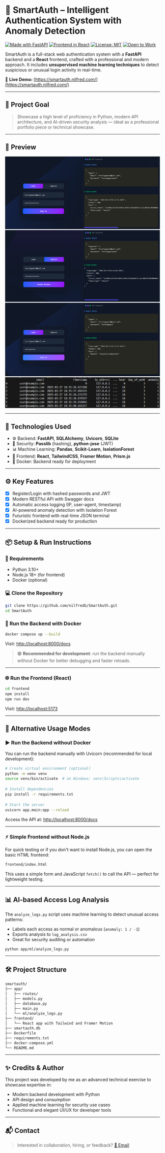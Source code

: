 
# 🚀 SmartAuth – Intelligent Authentication System with Anomaly Detection

[![Made with FastAPI](https://img.shields.io/badge/Made%20with-FastAPI-009688?style=for-the-badge&logo=fastapi&logoColor=white)](https://fastapi.tiangolo.com/)
[![Frontend in React](https://img.shields.io/badge/Frontend-React-61DAFB?style=for-the-badge&logo=react&logoColor=black)](https://reactjs.org/)
[![License: MIT](https://img.shields.io/badge/License-MIT-yellow.svg?style=for-the-badge)](https://opensource.org/licenses/MIT)
[![Open to Work](https://img.shields.io/badge/Open%20to-Work-brightgreen?style=for-the-badge&logo=linkedin&logoColor=white)](mailto:nbaez414@gmail.com)


SmartAuth is a full-stack web authentication system with a **FastAPI** backend and a **React** frontend, crafted with a professional and modern approach. It includes **unsupervised machine learning techniques** to detect suspicious or unusual login activity in real-time.

🔗 **Live Demo:** [https://smartauth.nilfred.com/](https://smartauth.nilfred.com/)

---

## 🧠 Project Goal

> Showcase a high level of proficiency in Python, modern API architecture, and AI-driven security analysis — ideal as a professional portfolio piece or technical showcase.

---

## 📸 Preview



![Login and Terminal](./resources/2.png)
![Register and Terminal](./resources/1.png)
![Login fail and Terminal](./resources/3.png)
![Anomaly Detection](./resources/4.png)


---

## 📂 Technologies Used

- ⚙️ Backend: **FastAPI**, **SQLAlchemy**, **Uvicorn**, **SQLite**
- 🔐 Security: **Passlib** (hashing), **python-jose** (JWT)
- 📊 Machine Learning: **Pandas**, **Scikit-Learn**, **IsolationForest**
- 🎨 Frontend: **React**, **TailwindCSS**, **Framer Motion**, **Prism.js**
- 🐳 Docker: Backend ready for deployment

---

## ⚙️ Key Features

- [x] Register/Login with hashed passwords and JWT
- [x] Modern RESTful API with Swagger docs
- [x] Automatic access logging (IP, user-agent, timestamp)
- [x] AI-powered anomaly detection with Isolation Forest
- [x] Futuristic frontend with real-time JSON terminal
- [x] Dockerized backend ready for production

---

## 📦 Setup & Run Instructions

### 🔧 Requirements

- Python 3.10+
- Node.js 18+ (for frontend)
- Docker (optional)

### 💻 Clone the Repository

```bash
git clone https://github.com/nilfredb/SmartAuth.git
cd SmartAuth
```

### 🚀 Run the Backend with Docker

```bash
docker compose up --build
```

Visit: [http://localhost:8000/docs](http://localhost:8000/docs)

> 🟢 **Recommended for development**: run the backend manually without Docker for better debugging and faster reloads.

---

### 🌐 Run the Frontend (React)

```bash
cd frontend
npm install
npm run dev
```

Visit: [http://localhost:5173](http://localhost:5173)

---

## 🧪 Alternative Usage Modes

### ▶️ Run the Backend **without Docker**

You can run the backend manually with Uvicorn (recommended for local development):

```bash
# Create virtual environment (optional)
python -m venv venv
source venv/bin/activate  # on Windows: venv\Scripts\activate

# Install dependencies
pip install -r requirements.txt

# Start the server
uvicorn app.main:app --reload
```

Access the API at: [http://localhost:8000/docs](http://localhost:8000/docs)

---

### ⚡ Simple Frontend without Node.js

For quick testing or if you don't want to install Node.js, you can open the basic HTML frontend:

```bash
frontend/index.html
```

This uses a simple form and JavaScript `fetch()` to call the API — perfect for lightweight testing.

---

## 📊 AI-based Access Log Analysis

The `analyze_logs.py` script uses machine learning to detect unusual access patterns:

- Labels each access as normal or anomalous (`anomaly: 1 / -1`)
- Exports analysis to `log_analysis.csv`
- Great for security auditing or automation

```bash
python app/ml/analyze_logs.py
```

---

## 🛠 Project Structure

```
smartauth/
├── app/
│   ├── routes/
│   ├── models.py
│   ├── database.py
│   ├── main.py
│   └── ml/analyze_logs.py
├── frontend/
│   └── React app with Tailwind and Framer Motion
├── smartauth.db
├── Dockerfile
├── requirements.txt
├── docker-compose.yml
└── README.md
```

---

## ✨ Credits & Author

This project was developed by me as an advanced technical exercise to showcase expertise in:

- Modern backend development with Python
- API design and consumption
- Applied machine learning for security use cases
- Functional and elegant UI/UX for developer tools

---

## 📬 Contact

> Interested in collaboration, hiring, or feedback?
> [📧 Email](mailto:nbaez414@gmail.com)
